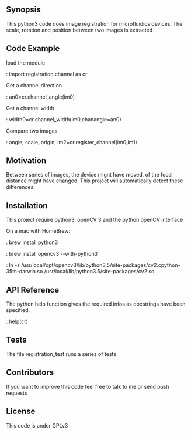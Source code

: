 ## Synopsis

This python3 code does image registration for microfluidics devices. The scale, rotation and position between two images is extracted 

## Code Example
load the module

: import registration.channel as cr

Get a channel direction

: an0=cr.channel_angle(im0)

Get a channel width

: width0=cr.channel_width(im0,chanangle=an0)

Compare two images

: angle, scale, origin, im2=cr.register_channel(im0,im1)

## Motivation

Between series of images, the device mignt have moved, of the focal distance might have changed. 
This project will automatically detect these differences.

## Installation

This project require python3, openCV 3 and the python openCV interface

On a mac with HomeBrew:

: brew install python3

: brew install opencv3 --with-python3

: ln -s /usr/local/opt/opencv3/lib/python3.5/site-packages/cv2.cpython-35m-darwin.so /usr/local/lib/python3.5/site-packages/cv2.so

## API Reference

The python help function gives the required infos as docstrings have been specified.

: help(cr)


## Tests

The file registration_test runs a series of tests

## Contributors

If you want to improve this code feel free to talk to me or send push requests

## License

This code is under GPLv3
